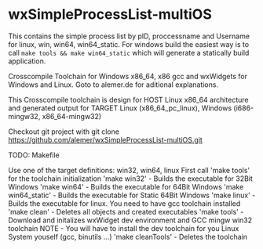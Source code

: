 # wxSimpleProcessList-multiOS
This contains the simple process list by pID, proccessname and Username for linux, win, win64, win64_static.
For windows build the easiest way is to call `make tools && make win64_static` which will generate a statically build application.

Crosscompile Toolchain for Windows x86_64, x86 gcc and wxWidgets for Windows and Linux. Goto to alemer.de for aditional explanations.

This Crosscompile toolchain is design for HOST Linux x86_64 architecture and 
generated output for TARGET Linux (x86_64_pc_linux), Windows (i686-mingw32, x86_64-mingw32)

Checkout git project with 
git clone https://github.com/alemer/wxSimpleProcessList-multiOS.git

TODO: 	Makefile 

Use one of the target definitions: win32, win64, linux
First call 'make tools' for the toolchain initialization
'make win32'            - Builds the executable for 32Bit Windows 
'make win64'            - Builds the executable for 64Bit Windows 
'make win64_static'     - Builds the executable for Static 64Bit Windows 
'make linux'            - Builds the executable for linux. You need to have gcc toolchain installed 
'make clean'            - Deletes all objects and created executables
'make tools'            - Download and initalizes wxWidget dev environment and GCC mingw win32 toolchain
 NOTE                   - You will have to install the dev toolchain for you Linux System youself (gcc, binutils ...)
'make cleanTools'       - Deletes the toolchain

